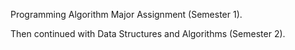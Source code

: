 Programming Algorithm Major Assignment (Semester 1). 

Then continued with Data Structures and Algorithms (Semester 2).
